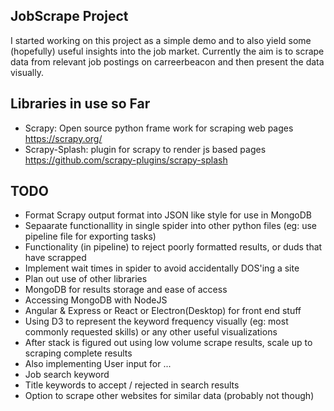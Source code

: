## JobScrape Project

I started working on this project as a simple demo and to also yield some (hopefully) useful insights into the job market. Currently the aim is to scrape data from relevant job postings on carreerbeacon and then present the data visually.

## Libraries in use so Far
* Scrapy: Open source python frame work for scraping web pages https://scrapy.org/
* Scrapy-Splash: plugin for scrapy to render js based pages https://github.com/scrapy-plugins/scrapy-splash

## TODO
* Format Scrapy output format into JSON like style for use in MongoDB
* Sepaarate functionallity in single spider into other python files (eg: use pipeline file for exporting tasks)
* Functionality (in pipeline) to reject poorly formatted results, or duds that have scrapped
* Implement wait times in spider to avoid accidentally DOS'ing a site
* Plan out use of other libraries 
 * MongoDB for results storage and ease of access 
 * Accessing MongoDB with NodeJS
 * Angular & Express or React or Electron(Desktop) for front end stuff
 * Using D3 to represent the keyword frequency visually (eg: most commonly requested skills) or any other useful visualizations
* After stack is figured out using low volume scrape results, scale up to scraping complete results
* Also implementing User input for ...
 * Job search keyword
 * Title keywords to accept / rejected in search results
 * Option to scrape other websites for similar data (probably not though)
